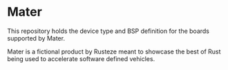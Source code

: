 # Mater

This repository holds the device type and BSP definition for the boards supported by Mater.

Mater is a fictional product by Rusteze meant to showcase the best of Rust being used to accelerate software defined vehicles.
